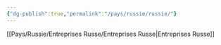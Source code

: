 ```yaml
---
{"dg-publish":true,"permalink":"/pays/russie/russie/"}
---
```


[[Pays/Russie/Entreprises Russe/Entreprises Russe\|Entreprises Russe]]
